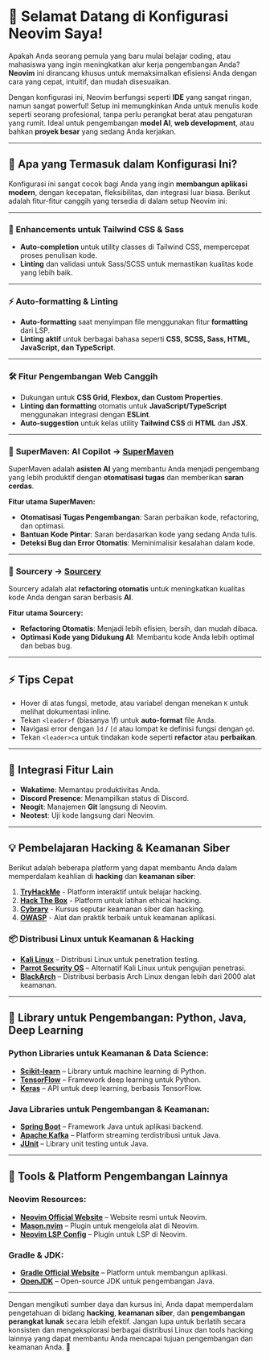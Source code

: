 # 🚀 **Selamat Datang di Konfigurasi Neovim Saya!**

Apakah Anda seorang pemula yang baru mulai belajar coding, atau mahasiswa yang ingin meningkatkan alur kerja pengembangan Anda? **Neovim** ini dirancang khusus untuk memaksimalkan efisiensi Anda dengan cara yang cepat, intuitif, dan mudah disesuaikan.

Dengan konfigurasi ini, Neovim berfungsi seperti **IDE** yang sangat ringan, namun sangat powerful! Setup ini memungkinkan Anda untuk menulis kode seperti seorang profesional, tanpa perlu perangkat berat atau pengaturan yang rumit. Ideal untuk pengembangan **model AI**, **web development**, atau bahkan **proyek besar** yang sedang Anda kerjakan.

---

## 🔧 **Apa yang Termasuk dalam Konfigurasi Ini?**

Konfigurasi ini sangat cocok bagi Anda yang ingin **membangun aplikasi modern**, dengan kecepatan, fleksibilitas, dan integrasi luar biasa. Berikut adalah fitur-fitur canggih yang tersedia di dalam setup Neovim ini:

---

### 🎨 **Enhancements untuk Tailwind CSS & Sass**
- **Auto-completion** untuk utility classes di Tailwind CSS, mempercepat proses penulisan kode.
- **Linting** dan validasi untuk Sass/SCSS untuk memastikan kualitas kode yang lebih baik.

---

### ⚡ **Auto-formatting & Linting**
- **Auto-formatting** saat menyimpan file menggunakan fitur **formatting** dari LSP.
- **Linting aktif** untuk berbagai bahasa seperti **CSS, SCSS, Sass, HTML, JavaScript, dan TypeScript**.

---

### 🛠️ **Fitur Pengembangan Web Canggih**
- Dukungan untuk **CSS Grid, Flexbox, dan Custom Properties**.
- **Linting dan formatting** otomatis untuk **JavaScript/TypeScript** menggunakan integrasi dengan **ESLint**.
- **Auto-suggestion** untuk kelas utility **Tailwind CSS** di **HTML** dan **JSX**.

---

### 🧳 **SuperMaven: AI Copilot** -> [SuperMaven](https://supermaven.com/)
SuperMaven adalah **asisten AI** yang membantu Anda menjadi pengembang yang lebih produktif dengan **otomatisasi tugas** dan memberikan **saran cerdas**.

**Fitur utama SuperMaven:**
- **Otomatisasi Tugas Pengembangan**: Saran perbaikan kode, refactoring, dan optimasi.
- **Bantuan Kode Pintar**: Saran berdasarkan kode yang sedang Anda tulis.
- **Deteksi Bug dan Error Otomatis**: Meminimalisir kesalahan dalam kode.

---

### 🧠 **Sourcery** -> [Sourcery](https://sourcery.ai/)
Sourcery adalah alat **refactoring otomatis** untuk meningkatkan kualitas kode Anda dengan saran berbasis **AI**.

**Fitur utama Sourcery:**
- **Refactoring Otomatis**: Menjadi lebih efisien, bersih, dan mudah dibaca.
- **Optimasi Kode yang Didukung AI**: Membantu kode Anda lebih optimal dan bebas bug.

---

## ⚡ **Tips Cepat**
- Hover di atas fungsi, metode, atau variabel dengan menekan `K` untuk melihat dokumentasi inline.
- Tekan `<leader>f` (biasanya \f) untuk **auto-format** file Anda.
- Navigasi error dengan `]d` / `[d` atau lompat ke definisi fungsi dengan `gd`.
- Tekan `<leader>ca` untuk tindakan kode seperti **refactor** atau **perbaikan**.

---

## 🧳 **Integrasi Fitur Lain**
- **Wakatime**: Memantau produktivitas Anda.
- **Discord Presence**: Menampilkan status di Discord.
- **Neogit**: Manajemen **Git** langsung di Neovim.
- **Neotest**: Uji kode langsung dari Neovim.

---


## **💡 Pembelajaran Hacking & Keamanan Siber**

Berikut adalah beberapa platform yang dapat membantu Anda dalam memperdalam keahlian di **hacking** dan **keamanan siber**:

1. **[TryHackMe](https://tryhackme.com)** - Platform interaktif untuk belajar hacking.
2. **[Hack The Box](https://www.hackthebox.eu)** - Platform untuk latihan ethical hacking.
3. **[Cybrary](https://www.cybrary.it)** - Kursus seputar keamanan siber dan hacking.
4. **[OWASP](https://owasp.org)** - Alat dan praktik terbaik untuk keamanan aplikasi.

### **📦 Distribusi Linux untuk Keamanan & Hacking**
- **[Kali Linux](https://www.kali.org)** – Distribusi Linux untuk penetration testing.
- **[Parrot Security OS](https://www.parrotsec.org)** – Alternatif Kali Linux untuk pengujian penetrasi.
- **[BlackArch](https://blackarch.org)** – Distribusi berbasis Arch Linux dengan lebih dari 2000 alat keamanan.

---

## **🔧 Library untuk Pengembangan: Python, Java, Deep Learning**

### **Python Libraries untuk Keamanan & Data Science:**
- **[Scikit-learn](https://scikit-learn.org/stable/)** – Library untuk machine learning di Python.
- **[TensorFlow](https://www.tensorflow.org)** – Framework deep learning untuk Python.
- **[Keras](https://keras.io)** – API untuk deep learning, berbasis TensorFlow.

### **Java Libraries untuk Pengembangan & Keamanan:**
- **[Spring Boot](https://spring.io/projects/spring-boot)** – Framework Java untuk aplikasi backend.
- **[Apache Kafka](https://kafka.apache.org)** – Platform streaming terdistribusi untuk Java.
- **[JUnit](https://junit.org/junit5/)** – Library unit testing untuk Java.

---

## **🔧 Tools & Platform Pengembangan Lainnya**

### **Neovim Resources:**
- **[Neovim Official Website](https://neovim.io)** – Website resmi untuk Neovim.
- **[Mason.nvim](https://github.com/williamboman/mason.nvim)** – Plugin untuk mengelola alat di Neovim.
- **[Neovim LSP Config](https://github.com/neovim/nvim-lspconfig)** – Plugin untuk LSP di Neovim.

### **Gradle & JDK:**
- **[Gradle Official Website](https://gradle.org)** – Platform untuk membangun aplikasi.
- **[OpenJDK](https://openjdk.java.net)** – Open-source JDK untuk pengembangan Java.

---

Dengan mengikuti sumber daya dan kursus ini, Anda dapat memperdalam pengetahuan di bidang **hacking**, **keamanan siber**, dan **pengembangan perangkat lunak** secara lebih efektif. Jangan lupa untuk berlatih secara konsisten dan mengeksplorasi berbagai distribusi Linux dan tools hacking lainnya yang dapat membantu Anda mencapai tujuan pengembangan dan keamanan Anda. 🚀
